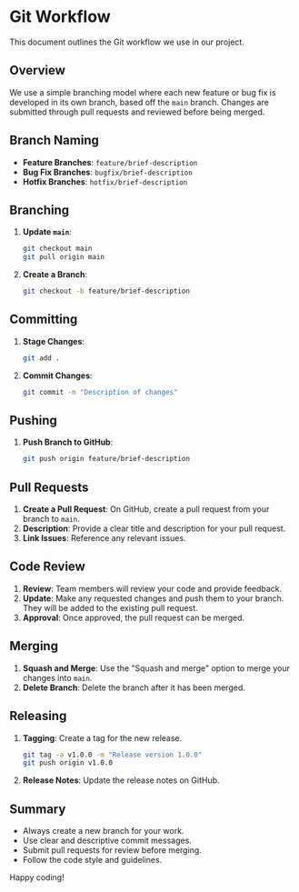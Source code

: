 # Git Workflow

This document outlines the Git workflow we use in our project.

## Overview

We use a simple branching model where each new feature or bug fix is developed in its own branch, based off the `main` branch. Changes are submitted through pull requests and reviewed before being merged.

## Branch Naming

- **Feature Branches**: `feature/brief-description`
- **Bug Fix Branches**: `bugfix/brief-description`
- **Hotfix Branches**: `hotfix/brief-description`

## Branching

1. **Update `main`**:
    ```sh
    git checkout main
    git pull origin main
    ```

2. **Create a Branch**:
    ```sh
    git checkout -b feature/brief-description
    ```

## Committing

1. **Stage Changes**:
    ```sh
    git add .
    ```

2. **Commit Changes**:
    ```sh
    git commit -m "Description of changes"
    ```

## Pushing

1. **Push Branch to GitHub**:
    ```sh
    git push origin feature/brief-description
    ```

## Pull Requests

1. **Create a Pull Request**: On GitHub, create a pull request from your branch to `main`.
2. **Description**: Provide a clear title and description for your pull request.
3. **Link Issues**: Reference any relevant issues.

## Code Review

1. **Review**: Team members will review your code and provide feedback.
2. **Update**: Make any requested changes and push them to your branch. They will be added to the existing pull request.
3. **Approval**: Once approved, the pull request can be merged.

## Merging

1. **Squash and Merge**: Use the "Squash and merge" option to merge your changes into `main`.
2. **Delete Branch**: Delete the branch after it has been merged.

## Releasing

1. **Tagging**: Create a tag for the new release.
    ```sh
    git tag -a v1.0.0 -m "Release version 1.0.0"
    git push origin v1.0.0
    ```

2. **Release Notes**: Update the release notes on GitHub.

## Summary

- Always create a new branch for your work.
- Use clear and descriptive commit messages.
- Submit pull requests for review before merging.
- Follow the code style and guidelines.

Happy coding!
